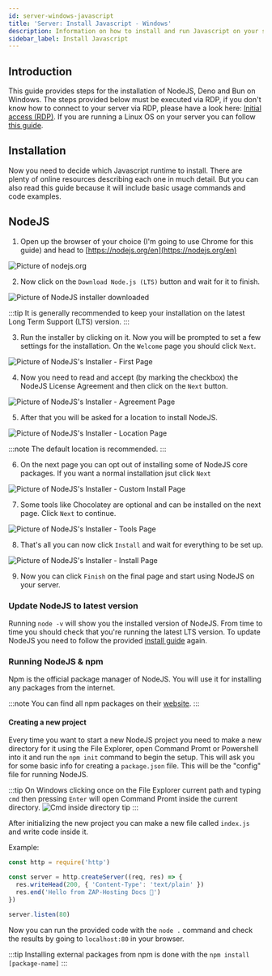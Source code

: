 ```yaml
---
id: server-windows-javascript
title: 'Server: Install Javascript - Windows'
description: Information on how to install and run Javascript on your server from ZAP-Hosting.com - ZAP-Hosting.com documentation
sidebar_label: Install Javascript
---
```


## Introduction

This guide provides steps for the installation of NodeJS, Deno and Bun on Windows. The steps provided below must be executed via RDP, if you don't know how to connect to your server via RDP, please have a look here: [Initial access (RDP)](https://zap-hosting.com/guides/docs/vserver-windows-userdp). If you are running a Linux OS on your server you can follow [this guide](https://zap-hosting.com/guides/docs/server-linux-javascript).

## Installation

Now you need to decide which Javascript runtime to install. There are plenty of online resources describing each one in much detail. But you can also read this guide because it will include basic usage commands and code examples.

## NodeJS

1. Open up the browser of your choice (I'm going to use Chrome for this guide) and head to [https://nodejs.org/en](https://nodejs.org/en)

![Picture of nodejs.org](https://imgur.com/yGkI21n.png)

2. Now click on the `Download Node.js (LTS)` button and wait for it to finish.

![Picture of NodeJS installer downloaded](https://imgur.com/i9ZMP9L.png)

:::tip
It is generally recommended to keep your installation on the latest Long Term Support (LTS) version.
:::

3. Run the installer by clicking on it. Now you will be prompted to set a few settings for the installation. On the `Welcome` page you should click `Next`.

![Picture of NodeJS's Installer - First Page](https://imgur.com/DJzVIRM.png)

4. Now you need to read and accept (by marking the checkbox) the NodeJS License Agreement and then click on the `Next` button.

![Picture of NodeJS's Installer - Agreement Page](https://imgur.com/eUfK86B.png)

5. After that you will be asked for a location to install NodeJS.

![Picture of NodeJS's Installer - Location Page](https://imgur.com/QUInz5M.png)

:::note
The default location is recommended.
:::

6. On the next page you can opt out of installing some of NodeJS core packages. If you want a normal installation jsut click `Next`

![Picture of NodeJS's Installer - Custom Install Page](https://imgur.com/Ereqity.png)

7. Some tools like Chocolatey are optional and can be installed on the next page. Click `Next` to continue.

![Picture of NodeJS's Installer - Tools Page](https://imgur.com/biFFXfn.png)

8. That's all you can now click `Install` and wait for everything to be set up.

![Picture of NodeJS's Installer - Install Page](https://imgur.com/Nxl3553.png)

9. Now you can click `Finish` on the final page and start using NodeJS on your server.

### Update NodeJS to latest version

Running `node -v` will show you the installed version of NodeJS. From time to time you should check that you're running the latest LTS version. To update NodeJS you need to follow the provided [install guide](https://zap-hosting.com/guides/docs/server-windows-javascript#nodejs) again.

### Running NodeJS & npm

Npm is the official package manager of NodeJS. You will use it for installing any packages from the internet.

:::note
You can find all npm packages on their [website](https://www.npmjs.com/).
:::

#### Creating a new project

Every time you want to start a new NodeJS project you need to make a new directory for it using the File Explorer, open Command Promt or Powershell into it and run the `npm init` command to begin the setup. This will ask you for some basic info for creating a `package.json` file. This will be the "config" file for running NodeJS.

:::tip
On Windows clicking once on the File Explorer current path and typing `cmd` then pressing `Enter` will open Command Promt inside the current directory.
![Cmd inside directory tip](https://imgur.com/61sWPoe.png)
:::

After initializing the new project you can make a new file called `index.js` and write code inside it.

Example:

```js
const http = require('http')

const server = http.createServer((req, res) => {
  res.writeHead(200, { 'Content-Type': 'text/plain' })
  res.end('Hello from ZAP-Hosting Docs 👋')
})

server.listen(80)
```

Now you can run the provided code with the `node .` command and check the results by going to `localhost:80` in your browser.

:::tip
Installing external packages from npm is done with the `npm install [package-name]`
:::
